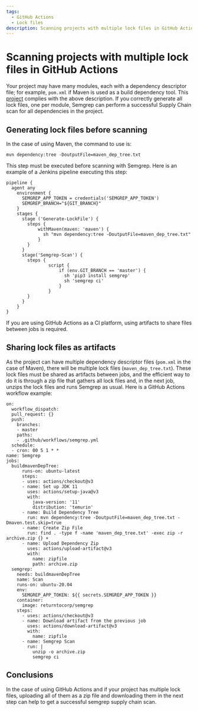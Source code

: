 ```yaml
---
tags:
  - GitHub Actions
  - Lock files
description: Scanning projects with multiple lock files in GitHub Actions
---
```


# Scanning projects with multiple lock files in GitHub Actions

Your project may have many modules, each with a dependency descriptor file; for example, `pom.xml` if Maven is used as a build dependency tool.
This [project](https://github.com/finos/legend-engine) complies with the above description.
If you correctly generate all lock files, one per module, Semgrep can perform a successful Supply Chain scan for all dependencies in the project.

## Generating lock files before scanning
In the case of using Maven, the command to use is:
```
mvn dependency:tree -DoutputFile=maven_dep_tree.txt
```

This step must be executed before scanning with Semgrep. Here is an example of a Jenkins pipeline executing this step:
```
pipeline {
  agent any
    environment {
      SEMGREP_APP_TOKEN = credentials('SEMGREP_APP_TOKEN')
      SEMGREP_BRANCH="${GIT_BRANCH}"
    }
    stages {
      stage ('Generate-LockFile') {
        steps {
            withMaven(maven: 'maven') {
              sh "mvn dependency:tree -DoutputFile=maven_dep_tree.txt"
            }
        }
      }
      stage('Semgrep-Scan') {
        steps {
                script {
                    if (env.GIT_BRANCH == 'master') {
                      sh 'pip3 install semgrep'
                      sh 'semgrep ci'
                    }  
                }
        }
      }
    }
}
```
If you are using GitHub Actions as a CI platform, using artifacts to share files between jobs is required.

## Sharing lock files as artifacts
As the project can have multiple dependency descriptor files (`pom.xml` in the case of Maven), there will be multiple lock files (`maven_dep_tree.txt`).
These lock files must be shared as artifacts between jobs, and the efficient way to do it is through a zip file that gathers all lock files and, in the next job, unzips the lock files and runs Semgrep as usual.
Here is a GitHub Actions workflow example:
```
on: 
  workflow_dispatch: 
  pull_request: {}
  push:
    branches:
    - master
    paths:
    - .github/workflows/semgrep.yml
  schedule:
  - cron: 00 5 1 * *
name: Semgrep
jobs:
  buildmavenDepTree: 
      runs-on: ubuntu-latest
      steps:
      - uses: actions/checkout@v3
      - name: Set up JDK 11
        uses: actions/setup-java@v3
        with:
          java-version: '11'
          distribution: 'temurin'
      - name: Build Dependency Tree
        run: mvn dependency:tree -DoutputFile=maven_dep_tree.txt -Dmaven.test.skip=true
      - name: Create Zip File
        run: find . -type f -name 'maven_dep_tree.txt' -exec zip -r archive.zip {} +
      - name: Upload Dependency Zip    
        uses: actions/upload-artifact@v3
        with:
          name: zipfile
          path: archive.zip
  semgrep:
    needs: buildmavenDepTree
    name: Scan
    runs-on: ubuntu-20.04
    env:
      SEMGREP_APP_TOKEN: ${{ secrets.SEMGREP_APP_TOKEN }}
    container:
      image: returntocorp/semgrep
    steps:
      - uses: actions/checkout@v3
      - name: Download artifact from the previous job
        uses: actions/download-artifact@v3
        with:
          name: zipfile    
      - name: Semgrep Scan  
        run: |
          unzip -o archive.zip
          semgrep ci
```

## Conclusions
In the case of using GitHub Actions and if your project has multiple lock files, uploading all of them as a zip file and downloading them in the next step can help to get a successful semgrep supply chain scan.

